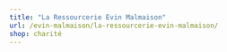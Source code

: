```yaml
---
title: "La Ressourcerie Evin Malmaison"
url: /evin-malmaison/la-ressourcerie-evin-malmaison/
shop: charité
---
```

